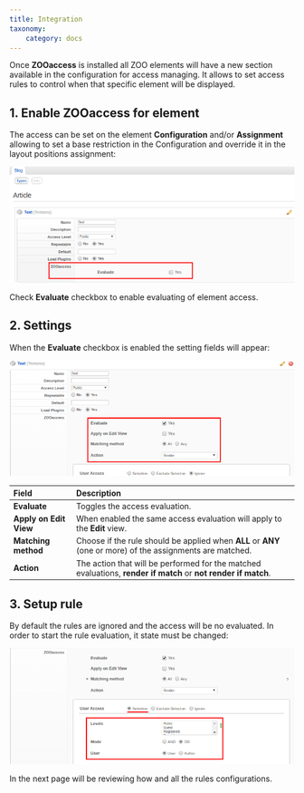 ```yaml
---
title: Integration
taxonomy:
    category: docs
---
```


Once **ZOOaccess** is installed all ZOO elements will have a new section available in the configuration for access managing. It allows to set access rules to control when that specific element will be displayed.

## 1. Enable ZOOaccess for element

The access can be set on the element **Configuration** and/or **Assignment** allowing to set a base restriction in the Configuration and override it in the layout positions assignment:
 
![ZOOaccess - element configuration](zooaccess-element-configuration.png)
 
Check **Evaluate** checkbox to enable evaluating of element access. 
  
## 2. Settings

When the **Evaluate** checkbox is enabled the setting fields will appear:

![ZOOaccess - element configuration](zooaccess-settings.png)

| Field       | Description |
| :---------- | :---------- |
| **Evaluate** | Toggles the access evaluation. |
| **Apply on Edit View** | When enabled the same access evaluation will apply to the **Edit** view. |
| **Matching method** | Choose if the rule should be applied when **ALL** or **ANY** (one or more) of the assignments are matched. |
| **Action** | The action that will be performed for the matched evaluations, **render if match** or **not render if match**. |

## 3. Setup rule

By default the rules are ignored and the access will be no evaluated. In order to start the rule evaluation, it state must be changed:

![ZOOaccess - rule](zooaccess-rule.png)

In the next page will be reviewing how and all the rules configurations.
